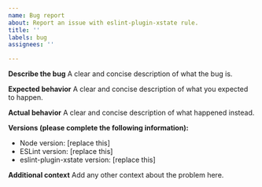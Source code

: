 ```yaml
---
name: Bug report
about: Report an issue with eslint-plugin-xstate rule.
title: ''
labels: bug
assignees: ''

---
```


**Describe the bug**
A clear and concise description of what the bug is.

**Expected behavior**
A clear and concise description of what you expected to happen.

**Actual behavior**
A clear and concise description of what happened instead.

**Versions (please complete the following information):**
 - Node version: [replace this]
 - ESLint version: [replace this]
 - eslint-plugin-xstate version: [replace this]

**Additional context**
Add any other context about the problem here.
